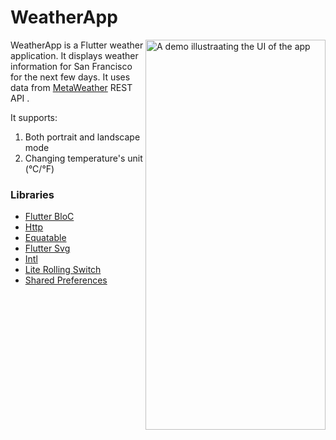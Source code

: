 # WeatherApp
<img align="right" src="https://github.com/Nikoro/WeatherApp/blob/main/demo.gif" alt="A demo illustraating the UI of the app" width="288" height="624" style="display: inline; float: right"/>

WeatherApp is a Flutter weather application. It displays weather information for San Francisco for the next few days.
It uses data from [MetaWeather](https://www.metaweather.com/api/) REST API .

It supports:
1. Both portrait and landscape mode
2. Changing temperature's unit (°C/°F)

### Libraries
* [Flutter BloC][bloc]
* [Http][http]
* [Equatable][equatable]
* [Flutter Svg][flutter_svg]
* [Intl][intl]
* [Lite Rolling Switch][lite_rolling_switch]
* [Shared Preferences][shared_preferences]


[bloc]: https://bloclibrary.dev/#/
[http]: https://pub.dev/packages/http
[equatable]: https://pub.dev/packages/equatable
[flutter_svg]: https://pub.dev/packages/flutter_svg
[intl]: https://pub.dev/packages/intl
[lite_rolling_switch]: https://pub.dev/packages/lite_rolling_switch
[shared_preferences]: https://pub.dev/packages/shared_preferences